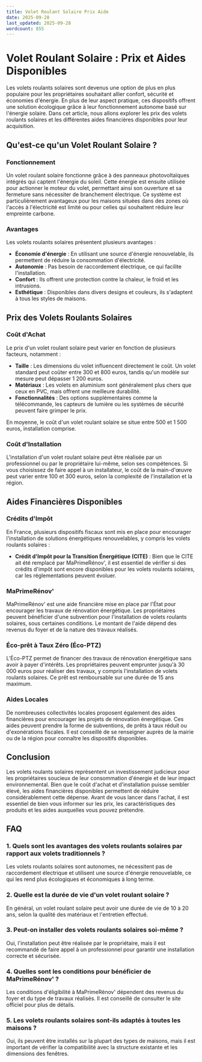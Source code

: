 ```yaml
---
title: Volet Roulant Solaire Prix Aide
date: 2025-09-28
last_updated: 2025-09-28
wordcount: 855
---
```


# Volet Roulant Solaire : Prix et Aides Disponibles

Les volets roulants solaires sont devenus une option de plus en plus populaire pour les propriétaires souhaitant allier confort, sécurité et économies d'énergie. En plus de leur aspect pratique, ces dispositifs offrent une solution écologique grâce à leur fonctionnement autonome basé sur l'énergie solaire. Dans cet article, nous allons explorer les prix des volets roulants solaires et les différentes aides financières disponibles pour leur acquisition.

## Qu'est-ce qu'un Volet Roulant Solaire ?

### Fonctionnement

Un volet roulant solaire fonctionne grâce à des panneaux photovoltaïques intégrés qui captent l'énergie du soleil. Cette énergie est ensuite utilisée pour actionner le moteur du volet, permettant ainsi son ouverture et sa fermeture sans nécessiter de branchement électrique. Ce système est particulièrement avantageux pour les maisons situées dans des zones où l'accès à l'électricité est limité ou pour celles qui souhaitent réduire leur empreinte carbone.

### Avantages

Les volets roulants solaires présentent plusieurs avantages :

- **Économie d'énergie** : En utilisant une source d'énergie renouvelable, ils permettent de réduire la consommation d'électricité.
- **Autonomie** : Pas besoin de raccordement électrique, ce qui facilite l'installation.
- **Confort** : Ils offrent une protection contre la chaleur, le froid et les intrusions.
- **Esthétique** : Disponibles dans divers designs et couleurs, ils s'adaptent à tous les styles de maisons.

## Prix des Volets Roulants Solaires

### Coût d'Achat

Le prix d'un volet roulant solaire peut varier en fonction de plusieurs facteurs, notamment :

- **Taille** : Les dimensions du volet influencent directement le coût. Un volet standard peut coûter entre 300 et 800 euros, tandis qu'un modèle sur mesure peut dépasser 1 200 euros.
- **Matériaux** : Les volets en aluminium sont généralement plus chers que ceux en PVC, mais offrent une meilleure durabilité.
- **Fonctionnalités** : Des options supplémentaires comme la télécommande, les capteurs de lumière ou les systèmes de sécurité peuvent faire grimper le prix.

En moyenne, le coût d'un volet roulant solaire se situe entre 500 et 1 500 euros, installation comprise.

### Coût d'Installation

L'installation d'un volet roulant solaire peut être réalisée par un professionnel ou par le propriétaire lui-même, selon ses compétences. Si vous choisissez de faire appel à un installateur, le coût de la main-d'œuvre peut varier entre 100 et 300 euros, selon la complexité de l'installation et la région.

## Aides Financières Disponibles

### Crédits d'Impôt

En France, plusieurs dispositifs fiscaux sont mis en place pour encourager l'installation de solutions énergétiques renouvelables, y compris les volets roulants solaires :

- **Crédit d'Impôt pour la Transition Énergétique (CITE)** : Bien que le CITE ait été remplacé par MaPrimeRénov', il est essentiel de vérifier si des crédits d'impôt sont encore disponibles pour les volets roulants solaires, car les réglementations peuvent évoluer.
  
### MaPrimeRénov'

MaPrimeRénov' est une aide financière mise en place par l'État pour encourager les travaux de rénovation énergétique. Les propriétaires peuvent bénéficier d'une subvention pour l'installation de volets roulants solaires, sous certaines conditions. Le montant de l'aide dépend des revenus du foyer et de la nature des travaux réalisés.

### Éco-prêt à Taux Zéro (Éco-PTZ)

L'Éco-PTZ permet de financer des travaux de rénovation énergétique sans avoir à payer d'intérêts. Les propriétaires peuvent emprunter jusqu'à 30 000 euros pour réaliser des travaux, y compris l'installation de volets roulants solaires. Ce prêt est remboursable sur une durée de 15 ans maximum.

### Aides Locales

De nombreuses collectivités locales proposent également des aides financières pour encourager les projets de rénovation énergétique. Ces aides peuvent prendre la forme de subventions, de prêts à taux réduit ou d'exonérations fiscales. Il est conseillé de se renseigner auprès de la mairie ou de la région pour connaître les dispositifs disponibles.

## Conclusion

Les volets roulants solaires représentent un investissement judicieux pour les propriétaires soucieux de leur consommation d'énergie et de leur impact environnemental. Bien que le coût d'achat et d'installation puisse sembler élevé, les aides financières disponibles permettent de réduire considérablement cette dépense. Avant de vous lancer dans l'achat, il est essentiel de bien vous informer sur les prix, les caractéristiques des produits et les aides auxquelles vous pouvez prétendre.

## FAQ

### 1. Quels sont les avantages des volets roulants solaires par rapport aux volets traditionnels ?

Les volets roulants solaires sont autonomes, ne nécessitent pas de raccordement électrique et utilisent une source d'énergie renouvelable, ce qui les rend plus écologiques et économiques à long terme.

### 2. Quelle est la durée de vie d'un volet roulant solaire ?

En général, un volet roulant solaire peut avoir une durée de vie de 10 à 20 ans, selon la qualité des matériaux et l'entretien effectué.

### 3. Peut-on installer des volets roulants solaires soi-même ?

Oui, l'installation peut être réalisée par le propriétaire, mais il est recommandé de faire appel à un professionnel pour garantir une installation correcte et sécurisée.

### 4. Quelles sont les conditions pour bénéficier de MaPrimeRénov' ?

Les conditions d'éligibilité à MaPrimeRénov' dépendent des revenus du foyer et du type de travaux réalisés. Il est conseillé de consulter le site officiel pour plus de détails.

### 5. Les volets roulants solaires sont-ils adaptés à toutes les maisons ?

Oui, ils peuvent être installés sur la plupart des types de maisons, mais il est important de vérifier la compatibilité avec la structure existante et les dimensions des fenêtres.